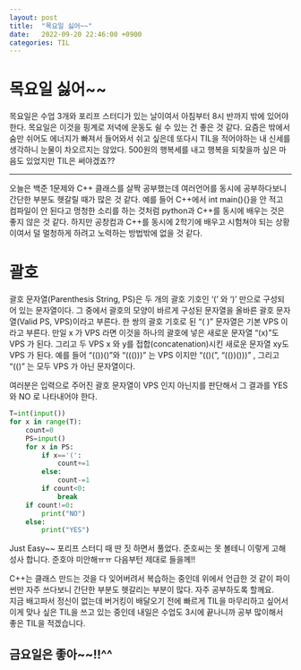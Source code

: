 ```yaml
---
layout: post
title:  "목요일 싫어~~"
date:   2022-09-20 22:46:00 +0900
categories: TIL
---
```

# 목요일 싫어~~
목요일은 수업 3개와 포리프 스터디가 있는 날이여서 아침부터 8시 반까지 밖에 있어야 한다. 목요일은 이것을 핑계로 저녁에 운동도 쉴 수 있는 건 좋은 것 같다. 요즘은 밖에서 숨만 쉬어도 에너지가 빠져서 들어와서 쉬고 싶은데 또다시 TIL을 적어야하는 내 신세를 생각하니 눈물이 차오르지는 않았다. 500원의 행복세를 내고 행복을 되찾을까 싶은 마음도 있었지만 TIL은 써야겠죠??  

***

오늘은 백준 1문제와 C++ 클래스를 살짝 공부했는데 여러언어를 동시에 공부하다보니 간단한 부분도 헷갈릴 때가 많은 것 같다. 예를 들어 C++에서 int main(){}을 안 적고 컴파일이 안 된다고 멍청한 소리를 하는 것처럼 python과 C++를 동시에 배우는 것은 좋지 않은 것 같다. 하지만 공창컴과 C++를 동시에 2학기에 배우고 시험쳐야 되는 상황이여서 덜 멀청하게 하려고 노력하는 방법밖에 없을 것 같다.

# 괄호
괄호 문자열(Parenthesis String, PS)은 두 개의 괄호 기호인 ‘(’ 와 ‘)’ 만으로 구성되어 있는 문자열이다. 그 중에서 괄호의 모양이 바르게 구성된 문자열을 올바른 괄호 문자열(Valid PS, VPS)이라고 부른다. 한 쌍의 괄호 기호로 된 “( )” 문자열은 기본 VPS 이라고 부른다. 만일 x 가 VPS 라면 이것을 하나의 괄호에 넣은 새로운 문자열 “(x)”도 VPS 가 된다. 그리고 두 VPS x 와 y를 접합(concatenation)시킨 새로운 문자열 xy도 VPS 가 된다. 예를 들어 “(())()”와 “((()))” 는 VPS 이지만 “(()(”, “(())()))” , 그리고 “(()” 는 모두 VPS 가 아닌 문자열이다. 

여러분은 입력으로 주어진 괄호 문자열이 VPS 인지 아닌지를 판단해서 그 결과를 YES 와 NO 로 나타내어야 한다. 

```python
T=int(input())
for x in range(T):
    count=0
    PS=input()
    for x in PS:
        if x=='(':
            count+=1
        else:
            count-=1
        if count<0:
            break
    if count!=0:
        print("NO")
    else:
        print("YES")
```

Just Easy~~ 포리프 스터디 때 딴 짓 하면서 풀었다. 준호씨는 못 볼테니 이렇게 고해성사 합니다. 준호야 미안해ㅠㅠ 다음부턴 제대로 들을께!!  


C++는 클래스 만드는 것을 다 잊어버려서 복습하는 중인데 위에서 언급한 것 같이 파이썬만 자주 쓰다보니 간단한 부분도 헷갈리는 부분이 많다. 자주 공부하도록 할께요.  
지금 배고파서 정신이 없는데 버거킹이 배달오기 전에 빠르게 TIL을 마무리하고 싶어서 이게 맞나 싶은 TIL을 쓰고 있는 중인데 내일은 수업도 3시에 끝나니까 공부 많이해서 좋은 TIL을 적겠습니다.  

## 금요일은 좋아~~!!^^